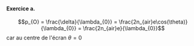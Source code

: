 #### Exercice a.
$$p_{O} = \frac{\delta}{\lambda_{0}} = \frac{2n_{air}e\cos(\theta)}{\lambda_{0}} = \frac{2n_{air}e}{\lambda_{0}}$$
car au centre de l'écran $\theta=0$

